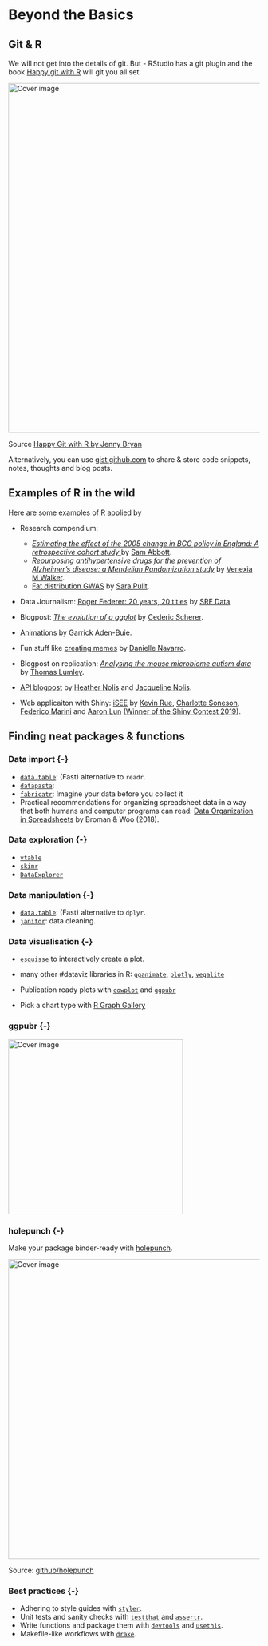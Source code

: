 # Beyond the Basics

<!-------------------------------->
## Git & R
<!-------------------------------->

We will not get into the details of git. But - RStudio has a git plugin and the book [Happy git with R](https://happygitwithr.com/) will git you all set. 

<div class="figure">
<img src="https://happygitwithr.com/img/watch-me-diff-watch-me-rebase-smaller.png
" width="700" alt="Cover image" />
<p class="caption">Source <a href="https://happygitwithr.com/">Happy Git with R by Jenny Bryan</a></p>
</div>


Alternatively, you can use [gist.github.com](https://gist.github.com/) to share & store code snippets, notes, thoughts and blog posts. 

<!-------------------------------->
## Examples of R in the wild
<!-------------------------------->

Here are some examples of R applied by 

- Research compendium: 
    - [_Estimating the effect of the 2005 change in BCG policy in England: A retrospective cohort study_ ](https://github.com/seabbs/DirectEffBCGPolicyChange) by [Sam Abbott](https://twitter.com/seabbs).
    - [_Repurposing antihypertensive drugs for the prevention of Alzheimer’s disease: a Mendelian Randomization study_](https://github.com/venexia/MR-antihypertensives-AD) by [Venexia M Walker](https://twitter.com/venexia).
    - [Fat distribution GWAS](https://github.com/saralpulit/fatdistnGWAS) by [Sara Pulit](https://twitter.com/saralpulit).

- Data Journalism: [Roger Federer: 20 years, 20 titles](https://www.srf.ch/static/srf-data/data/2018/federer/#/en) by [SRF Data](https://srfdata.github.io/). 

- Blogpost: [_The evolution of a ggplot_](https://cedricscherer.netlify.com/2019/05/17/the-evolution-of-a-ggplot-ep.-1/) by [Cederic Scherer](https://twitter.com/CedScherer).
    
- [Animations](https://github.com/gadenbuie/tidy-animated-verbs#tidy-animated-verbs) by [Garrick Aden-Buie](https://twitter.com/grrrck).

- Fun stuff like [creating memes](https://djnavarro.net/post/memes-are-valid-social-commentary/) by [Danielle Navarro](https://twitter.com/djnavarro).

- Blogpost on replication: [_Analysing the mouse microbiome autism data_](https://notstatschat.rbind.io/2019/06/16/analysing-the-mouse-autism-data/) by [Thomas Lumley](https://twitter.com/tslumley).

- [API blogpost](https://medium.com/tmobile-tech/r-can-api-c184951a24a3) by [Heather Nolis](https://twitter.com/heatherklus) and [Jacqueline Nolis](https://twitter.com/skyetetra).

- Web applicaiton with Shiny: [iSEE](https://kevinrue.shinyapps.io/isee-shiny-contest/) by [Kevin Rue](https://community.rstudio.com/u/kevinrue), [Charlotte Soneson](https://community.rstudio.com/u/csoneson), [Federico Marini](https://community.rstudio.com/u/federicomarini) and [Aaron Lun](https://github.com/LTLA) ([Winner of the Shiny Contest 2019](https://blog.rstudio.com/2019/04/05/first-shiny-contest-winners/)).

<!-------------------------------->
## Finding neat packages & functions
<!-------------------------------->

### Data import {-}

- [`data.table`](https://cran.r-project.org/web/packages/data.table/vignettes/datatable-intro.html): (Fast) alternative to `readr`.
- [`datapasta`](https://twitter.com/dataandme/status/1148548556850114561): 
- [`fabricatr`](https://rviews.rstudio.com/2019/07/01/imagine-your-data-before-you-collect-it/): Imagine your data before you collect it
- Practical recommendations for organizing spreadsheet data in a way that both humans and computer programs can read: [Data Organization in Spreadsheets](https://www.tandfonline.com/doi/full/10.1080/00031305.2017.1375989) by Broman & Woo (2018).

### Data exploration {-}

- [`vtable`](https://twitter.com/nickchk/status/1109917303947223040?s=09)
- [`skimr`](https://github.com/ropensci/skimr)
- [`DataExplorer`](https://cran.r-project.org/web/packages/DataExplorer/vignettes/dataexplorer-intro.html)

### Data manipulation {-}

- [`data.table`](https://cran.r-project.org/web/packages/data.table/vignettes/datatable-intro.html): (Fast) alternative to `dplyr`. 
- [`janitor`](http://sfirke.github.io/janitor/): data cleaning.


### Data visualisation {-}

- [`esquisse`](https://github.com/dreamRs/esquisse) to interactively create a plot. 

- many other \#dataviz libraries in R: [`gganimate`](https://github.com/thomasp85/gganimate), [`plotly`](https://plot.ly/r/), [`vegalite`](https://github.com/hrbrmstr/vegalite)

- Publication ready plots with [`cowplot`](https://github.com/wilkelab/cowplot) and [`ggpubr`](https://github.com/kassambara/ggpubr)

- Pick a chart type with [R Graph Gallery](https://www.r-graph-gallery.com/)

### ggpubr {-}

<div class="figure">
<img src="https://rpkgs.datanovia.com/ggpubr/tools/README-ggpubr-box-plot-dot-plots-strip-charts-2.png" width="350" alt="Cover image" />
</div>


### holepunch {-}

Make your package binder-ready with [holepunch](https://github.com/karthik/holepunch). 

<div class="figure">
<img src="https://camo.githubusercontent.com/fd4274e8efa5ef6e2e096176bf75465c4746c667/68747470733a2f2f692e696d6775722e636f6d2f6f71576c3531322e706e67" width="600" alt="Cover image" />
<p class="caption">Source: <a href="https://github.com/karthik/holepunch">github/holepunch</a></p>
</div>



### Best practices {-}

- Adhering to style guides with [`styler`](https://github.com/r-lib/styler).
- Unit tests and sanity checks with [`testthat`](https://testthat.r-lib.org/) and [`assertr`](https://github.com/ropensci/assertr). 
- Write functions and package them with [`devtools`](https://devtools.r-lib.org/) and [`usethis`](https://usethis.r-lib.org/). 
- Makefile-like workflows with [`drake`](https://docs.ropensci.org/drake/).

